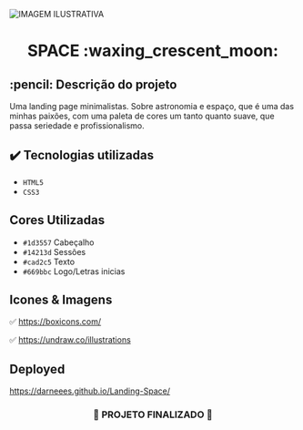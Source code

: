 ![ IMAGEM ILUSTRATIVA ](https://user-images.githubusercontent.com/79709843/186983886-c1fa3ae6-ba1d-4e9f-b31e-b75f8695e9d0.png)

<h1 align="center">
  SPACE :waxing_crescent_moon:
</h1>

<h2>
  :pencil: Descrição do projeto
</h2>

<p>
Uma landing page minimalistas.
Sobre astronomia e espaço, que é uma das minhas paixões, com uma paleta de cores um tanto quanto suave, que passa seriedade e profissionalismo.
</p>

## ✔️ Tecnologias utilizadas
- ``HTML5``
- ``CSS3``

## Cores Utilizadas
- ``#1d3557``  Cabeçalho
- ``#14213d``  Sessões
- ``#cad2c5``  Texto
- ``#669bbc``  Logo/Letras inicias

## Icones & Imagens

:white_check_mark:  https://boxicons.com/

:white_check_mark:  https://undraw.co/illustrations

## Deployed

 https://darneees.github.io/Landing-Space/

<h3 align="center">
  
  :construction: PROJETO FINALIZADO :construction:
  
</h3>
